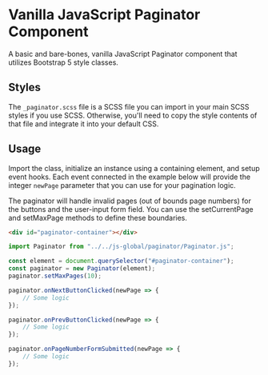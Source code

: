 # Vanilla JavaScript Paginator Component
A basic and bare-bones, vanilla JavaScript Paginator component that utilizes Bootstrap 5 style classes.

## Styles
The `_paginator.scss` file is a SCSS file you can import in your main SCSS styles if you use SCSS. Otherwise, you'll need to copy the style contents of that file and integrate it into your default CSS.

## Usage
Import the class, initialize an instance using a containing element, and setup event hooks. Each event connected in the example below will provide the integer `newPage` parameter that you can use for your pagination logic.

The paginator will handle invalid pages (out of bounds page numbers) for the buttons and the user-input form field. You can use the setCurrentPage and setMaxPage methods to define these boundaries.

```html
<div id="paginator-container"></div>
```

```js
import Paginator from "../../js-global/paginator/Paginator.js";

const element = document.querySelector("#paginator-container");
const paginator = new Paginator(element);
paginator.setMaxPages(10);

paginator.onNextButtonClicked(newPage => {
	// Some logic
});

paginator.onPrevButtonClicked(newPage => {
	// Some logic
});

paginator.onPageNumberFormSubmitted(newPage => {
	// Some logic
});
```